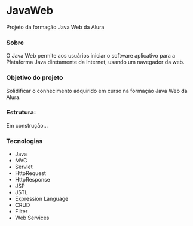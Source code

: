 # JavaWeb
Projeto da formação Java Web da Alura

<h3>Sobre</h3>
<p>O Java Web permite aos usuários iniciar o software aplicativo para a Plataforma Java diretamente da Internet, usando um navegador da web.</p>

<h3>Objetivo do projeto</h3>
<p>Solidificar o conhecimento adquirido em curso na formação Java Web da Alura.</p>

<h3>Estrutura:</h3>
<p>Em construção...</p>
            
<h3>Tecnologias</h3>
<ul>
<li>Java</li>
<li>MVC</li>
<li>Servlet</li>
<li>HttpRequest</li>
<li>HttpResponse</li>
<li>JSP</li>
<li>JSTL</li>
<li>Expression Language</li>
<li>CRUD</li>
<li>Filter</li>
<li>Web Services</li>
</ul>
